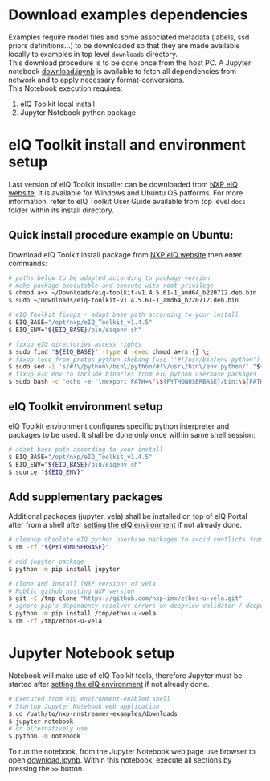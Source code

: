 # Download examples dependencies
Examples require model files and some associated metadata (labels, ssd priors definitions...) to be downloaded so that they are made available locally to examples in top level `downloads` directory.<br>
This download procedure is to be done once from the host PC. A Jupyter notebook [download.ipynb](./download.ipynb) is available to fetch all dependencies from network and to apply necessary format-conversions.<br>
This Notebook execution requires:
1. eIQ Toolkit local install
2. Jupyter Notebook python package

# eIQ Toolkit install and environment setup
Last version of eIQ Toolkit installer can be downloaded from [NXP eIQ website](https://www.nxp.com/eiq).
It is available for Windows and Ubuntu OS patforms.
For more information, refer to eIQ Toolkit User Guide available from top level `docs` folder within its install directory.

## Quick install procedure example on Ubuntu:
Download eIQ Toolkit install package from [NXP eIQ website](https://www.nxp.com/eiq) then enter commands:
```bash
# paths below to be adapted according to package version
# make package executable and execute with root privilege
$ chmod a+x ~/Downloads/eiq-toolkit-v1.4.5.61-1_amd64_b220712.deb.bin
$ sudo ~/Downloads/eiq-toolkit-v1.4.5.61-1_amd64_b220712.deb.bin

# eIQ Toolkit fixups - adapt base path according to your install
$ EIQ_BASE="/opt/nxp/eIQ_Toolkit_v1.4.5"
$ EIQ_ENV="${EIQ_BASE}/bin/eiqenv.sh"

# fixup eIQ directories access rights
$ sudo find "${EIQ_BASE}" -type d -exec chmod a+rx {} \;
# fixup toco_from_protos python shebang (use ''#!/usr/bin/env python')
$ sudo sed -i 's/#!\/python\/bin\/python/#!\/usr\/bin\/env python/' "${EIQ_BASE}"/python/bin/toco_from_protos
# fixup eIQ env to include binaries from eIQ python userbase packages
$ sudo bash -c "echo -e '\nexport PATH=\"\${PYTHONUSERBASE}/bin:\${PATH}\"' >> \"${EIQ_ENV}\""
```

## eIQ Toolkit environment setup
eIQ Toolkit environment configures specific python interpreter and packages to be used. It shall be done only once within same shell session:
```bash
# adapt base path according to your install
$ EIQ_BASE="/opt/nxp/eIQ_Toolkit_v1.4.5"
$ EIQ_ENV="${EIQ_BASE}/bin/eiqenv.sh"
$ source "${EIQ_ENV}"
```

## Add supplementary packages
Additional packages (jupyter, vela) shall be installed on top of eIQ Portal after from a shell after [setting the eIQ environment](#eiq-toolkit-environment-setup) if not already done.
```bash
# cleanup obsolete eIQ python userbase packages to avoid conflicts from past installs 
$ rm -rf "${PYTHONUSERBASE}"

# add jupyter package
$ python -m pip install jupyter

# clone and install (NXP version) of vela
# Public github hosting NXP version
$ git -C /tmp clone "https://github.com/nxp-imx/ethos-u-vela.git"
# ignore pip's dependency resolver errors on deepview-validator / deepview-datastore...
$ python -m pip install /tmp/ethos-u-vela
$ rm -rf /tmp/ethos-u-vela
```

# Jupyter Notebook setup
Notebook will make use of eIQ Toolkit tools, therefore Jupyter must be started after [setting the eIQ environment](#eiq-toolkit-environment-setup) if not already done.

```bash
# Executed from eIQ environment-enabled shell
# Startup Jupyter Notebook web application
$ cd /path/to/nxp-nnstreamer-examples/downloads
$ jupyter notebook
# or alternatively use
$ python -m notebook
```
To run the notebook, from the Jupyter Notebook web page use browser to open [download.ipynb](./download.ipynb).
Within this notebook, execute all sections by pressing the `>>` button.